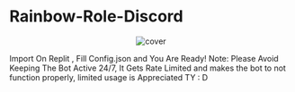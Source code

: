 # Rainbow-Role-Discord

<div align="center">
<img src="https://external-preview.redd.it/R9_TN3clkDRPLtfMQTI0P_ORB0vCriJbQoeq4xI9XCo.png?auto=webp&s=cc82205dc9e2ba920dfc96bc1e7931f2ded76dd0" alt="cover" />
</div>


Import On Replit , Fill Config.json and You Are Ready!
Note: Please Avoid Keeping The Bot Active 24/7, It Gets Rate Limited and makes the bot to not function properly, limited usage is Appreciated TY : D



